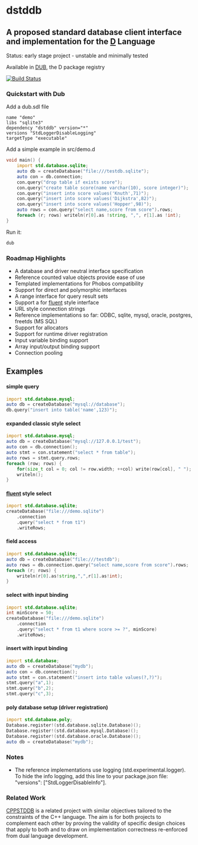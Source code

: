 # dstddb
## A proposed standard database client interface and implementation for the [D](http://dlang.org) Language

Status: early stage project - unstable and minimally tested

Available in [DUB](https://code.dlang.org/packages/dstddb), the D package registry

[![Build Status](https://travis-ci.org/cruisercoder/dstddb.svg?branch=master)](https://travis-ci.org/cruisercoder/dstddb)

### Quickstart with Dub

Add a dub.sdl file 
```
name "demo"
libs "sqlite3"
dependency "dstddb" version="*"
versions "StdLoggerDisableLogging"
targetType "executable"
```

Add a simple example in src/demo.d
```D
void main() {
    import std.database.sqlite;
    auto db = createDatabase("file:///testdb.sqlite");
    auto con = db.connection;
    con.query("drop table if exists score");
    con.query("create table score(name varchar(10), score integer)");
    con.query("insert into score values('Knuth',71)");
    con.query("insert into score values('Dijkstra',82)");
    con.query("insert into score values('Hopper',98)");
    auto rows = con.query("select name,score from score").rows;
    foreach (r; rows) writeln(r[0].as !string, ",", r[1].as !int);
}
```

Run it:
```sh
dub
```


### Roadmap Highlights
- A database and driver neutral interface specification
- Reference counted value objects provide ease of use
- Templated implementations for Phobos compatibility 
- Support for direct and polymorphic interfaces
- A range interface for query result sets
- Support a for [fluent](http://en.wikipedia.org/wiki/Fluent_interface) style interface
- URL style connection strings
- Reference implementations so far: ODBC, sqlite, mysql, oracle, postgres, freetds (MS SQL)
- Support for allocators
- Support for runtime driver registration
- Input variable binding support
- Array input/output binding support
- Connection pooling

## Examples

#### simple query
```D
import std.database.mysql;
auto db = createDatabase("mysql://database");
db.query("insert into table('name',123)");
```

#### expanded classic style select
```D
import std.database.mysql;
auto db = createDatabase("mysql://127.0.0.1/test");
auto con = db.connection();
auto stmt = con.statement("select * from table");
auto rows = stmt.query.rows;
foreach (row; rows) {
    for(size_t col = 0; col != row.width; ++col) write(row[col], " ");
    writeln();
}

```
#### [fluent](http://en.wikipedia.org/wiki/Fluent_interface) style select
```D
import std.database.sqlite;
createDatabase("file:///demo.sqlite")
    .connection
    .query("select * from t1")
    .writeRows;
```

#### field access
```D
import std.database.sqlite;
auto db = createDatabase("file:///testdb");
auto rows = db.connection.query("select name,score from score").rows;
foreach (r; rows) {
    writeln(r[0].as!string,",",r[1].as!int);
}
```

#### select with input binding
```D
import std.database.sqlite;
int minScore = 50;
createDatabase("file:///demo.sqlite")
    .connection
    .query("select * from t1 where score >= ?", minScore)
    .writeRows;
```

#### insert with input binding
```D
import std.database;
auto db = createDatabase("mydb");
auto con = db.connection();
auto stmt = con.statement("insert into table values(?,?)");
stmt.query("a",1);
stmt.query("b",2);
stmt.query("c",3);
```

#### poly database setup (driver registration)
```D
import std.database.poly;
Database.register!(std.database.sqlite.Database)();
Database.register!(std.database.mysql.Database)();
Database.register!(std.database.oracle.Database)();
auto db = createDatabase("mydb");
```
### Notes

- The reference implementations use logging (std.experimental.logger). To hide the info logging, add this line to your package.json file: "versions": ["StdLoggerDisableInfo"].

### Related Work
[CPPSTDDB](https://github.com/cruisercoder/cppstddb) is a related project with
similar objectives tailored to the constraints of the C++ language.  The aim is
for both projects to complement each other by proving the validity of specific
design choices that apply to both and to draw on implementation correctness 
re-enforced from dual language development.

